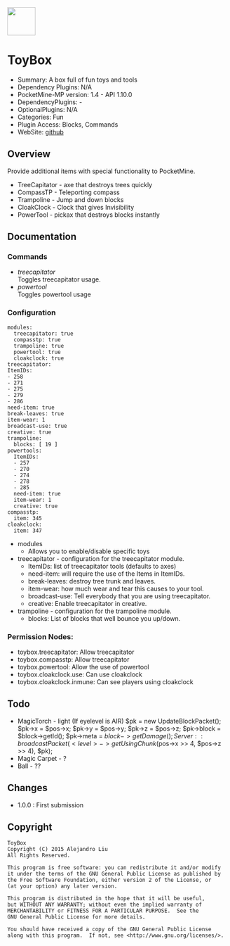 <img src="https://raw.githubusercontent.com/alejandroliu/bad-plugins/master/Media/icon-toy-box.png" style="width:64px;height:64px" width="64" height="64"/>

ToyBox
======

* Summary: A box full of fun toys and tools
* Dependency Plugins: N/A
* PocketMine-MP version: 1.4 - API 1.10.0
* DependencyPlugins: -
* OptionalPlugins: N/A
* Categories: Fun
* Plugin Access: Blocks, Commands
* WebSite: [github](https://github.com/alejandroliu/bad-plugins/tree/master/ToyBox)

Overview
--------

Provide additional items with special functionality to PocketMine.

* TreeCapitator - axe that destroys trees quickly
* CompassTP - Teleporting compass
* Trampoline - Jump and down blocks
* CloakClock - Clock that gives Invisibility
* PowerTool - pickax that destroys blocks instantly

Documentation
-------------


### Commands

* *treecapitator*  
  Toggles treecapitator usage.
* *powertool*  
  Toggles powertool usage

### Configuration

    modules:
      treecapitator: true
      compasstp: true
      trampoline: true
      powertool: true
      cloakclock: true
    treecapitator:
	ItemIDs:
	- 258
	- 271
	- 275
	- 279
	- 286
	need-item: true
	break-leaves: true
	item-wear: 1
	broadcast-use: true
	creative: true
    trampoline:
      blocks: [ 19 ]
    powertools:
      ItemIDs:
      - 257
      - 270
      - 274
      - 278
      - 285
      need-item: true
      item-wear: 1
      creative: true
    compasstp:
      item: 345
    cloakclock:
      item: 347

* modules
  * Allows you to enable/disable specific toys
* treecapitator - configuration for the treecapitator module.
  - ItemIDs: list of treecapitator tools (defaults to axes)
  - need-item: will require the use of the Items in ItemIDs.
  - break-leaves: destroy tree trunk and leaves.
  - item-wear: how much wear and tear this causes to your tool.
  - broadcast-use: Tell everybody that you are using treecapitator.
  - creative: Enable treecapitator in creative.
* trampoline - configuration for the trampoline module.
  - blocks: List of blocks that well bounce you up/down.

### Permission Nodes:

* toybox.treecapitator: Allow treecapitator
* toybox.compasstp: Allow treecapitator
* toybox.powertool: Allow the use of powertool
* toybox.cloakclock.use: Can use cloakclock
* toybox.cloakclock.inmune: Can see players using cloakclock

Todo
----

* MagicTorch - light
   (If eyelevel is AIR)
	$pk = new UpdateBlockPacket();
	$pk->x = $pos->x;
	$pk->y = $pos->y;
	$pk->z = $pos->z;
	$pk->block = $block->getId();
	$pk->meta = $block->getDamage();
	Server::broadcastPacket(<level>->getUsingChunk($pos->x >> 4, $pos->z >> 4), $pk);
* Magic Carpet - ?
* Ball - ??

Changes
-------

* 1.0.0 : First submission

Copyright
---------

    ToyBox
    Copyright (C) 2015 Alejandro Liu
    All Rights Reserved.

    This program is free software: you can redistribute it and/or modify
    it under the terms of the GNU General Public License as published by
    the Free Software Foundation, either version 2 of the License, or
    (at your option) any later version.

    This program is distributed in the hope that it will be useful,
    but WITHOUT ANY WARRANTY; without even the implied warranty of
    MERCHANTABILITY or FITNESS FOR A PARTICULAR PURPOSE.  See the
    GNU General Public License for more details.

    You should have received a copy of the GNU General Public License
    along with this program.  If not, see <http://www.gnu.org/licenses/>.
